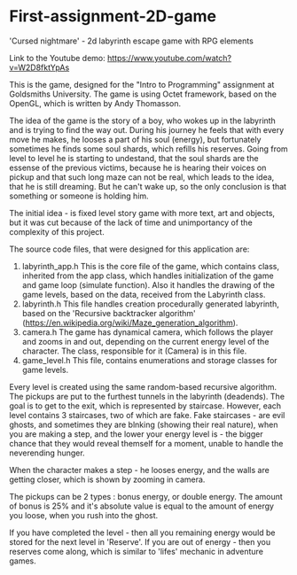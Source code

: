 # First-assignment-2D-game
'Cursed nightmare' - 2d labyrinth escape game with RPG elements

Link to the Youtube demo: https://www.youtube.com/watch?v=W2D8fktYpAs

This is the game, designed for the "Intro to Programming" assignment at Goldsmiths University. The game is using Octet framework, based on the OpenGL, which is written by Andy Thomasson.

The idea of the game is the story of a boy, who wokes up in the labyrinth and is trying to find the way out. During his journey he feels that with every move he makes, he looses a part of his soul (energy), but fortunately sometimes he finds some soul shards, which refills his reserves. Going from level to level he is starting to undestand, that the soul shards are the essense of the previous victims, because he is hearing their voices on pickup and that such long maze can not be real, which leads to the idea, that he is still dreaming. But he can't wake up, so the only conclusion is that something or someone is holding him.

The initial idea - is fixed level story game with more text, art and objects, but it was cut because of the lack of time and unimportancy of the complexity of this project.

The source code files, that were designed for this application are: 
1. labyrinth_app.h 
  This is the core file of the game, which contains class, inherited from the app class, which handles initialization of the game and game loop (simulate function). Also it handles the drawing of the game levels, based on the data, received from the Labyrinth class.
2. labyrinth.h
  This file handles creation procedurally generated labyrinth, based on the 'Recursive backtracker algorithm' (https://en.wikipedia.org/wiki/Maze_generation_algorithm).
3. camera.h
  The game has dynamical camera, which follows the player and zooms in and out, depending on the current energy level of the character. The class, responsible for it (Camera) is in this file.
4. game_level.h
 This file, contains enumerations and storage classes for game levels.
 
Every level is created using the same random-based recursive algorithm. The pickups are put to the furthest tunnels in the labyrinth (deadends). The goal is to get to the exit, which is represented by staircase. However, each level contains 3 staircases, two of which are fake. Fake staircases - are evil ghosts, and sometimes they are blnking (showing their real nature), when you are making a step, and the lower your energy level is - the bigger chance that they would reveal themself for a moment, unable to handle the neverending hunger.

When the character makes a step - he looses energy, and the walls are getting closer, which is shown by zooming in camera.

The pickups can be 2 types : bonus energy, or double energy. The amount of bonus is 25% and it's absolute value is equal to the amount of energy you loose, when you rush into the ghost.

If you have completed the level - then all you remaining energy would be stored for the next level in 'Reserve'. If you are out of energy - then you reserves come along, which is similar to 'lifes' mechanic in adventure games.
